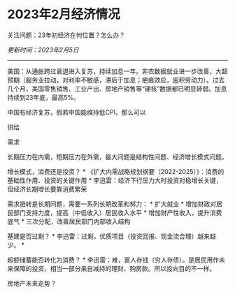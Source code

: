 
# 2023年2月经济情况

关注问题：23年初经济在何位置？怎么办？

*更新时间：2023年2月5日*

---

美国：从通胀跨过衰退进入复苏，持续加息一年。非农数据就业进一步改善，大超预期（服务业拉动，对利率不敏感，滞后于加息；疤痕效应，囤积劳动力）。过去几个月，美国零售销售、工业产出、房地产销售等“硬核”数据都已明显转弱。加息持续到23年底，最高5%。

中国有经济复苏，假若中国能维持低CPI，那么可以

供给

需求


长期压力在内需，短期压力在外需，最大问题是结构性问题、经济增长模式问题。

增长模式，消费还是投资？
	* 
《扩大内需战略规划纲要（2022-2025）》：消费的基础性作用、投资的关键作用
	* 
李迅雷：经济下行压力大时投资对稳增长关键，但经济长期增长要靠消费繁荣



需求扭转是长期问题，需要一系列长期改革和努力：
	* 
扩大就业
	* 
增加财政对居民部门支持力度，提高（中低收入）居民收入水平
	* 
增加财产性收入，提升消费底气
	* 
三次分配，改善居民部门内部收入结构



基建是否过剩？
	* 
李迅雷：过剩，优质项目（投资回报、现金流合理）越来越少。
	* 




超额储蓄能否转化为消费？
	* 
李迅雷：难，富人存钱（穷人存债）。是居民用作未来保障的投资，相当一部分来自减持的理财、购房款。所以投向目的不一样。



房地产未来走势？
